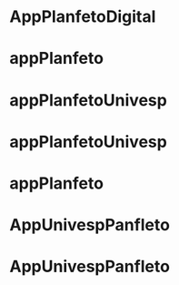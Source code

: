 # AppPlanfetoDigital
# appPlanfeto
# appPlanfetoUnivesp
# appPlanfetoUnivesp
# appPlanfeto
# AppUnivespPanfleto
# AppUnivespPanfleto
